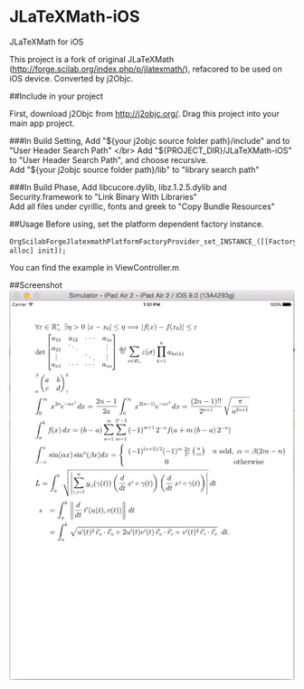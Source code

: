 # JLaTeXMath-iOS
JLaTeXMath for iOS

This project is a fork of original JLaTeXMath (http://forge.scilab.org/index.php/p/jlatexmath/), refacored to be used on iOS device. Converted by j2Objc.

##Include in your project 

First, download j2Objc from http://j2objc.org/. Drag this project into your main app project. </br>

###In Build Setting, 
Add "${your j2objc source folder path}/include" and to "User Header Search Path" </br>
Add "${PROJECT_DIR}/JLaTeXMath-iOS" to "User Header Search Path", and choose recursive. </br>
Add "${your j2objc source folder path}/lib" to "library search path"</br>

###In Build Phase, 
Add libcucore.dylib, libz.1.2.5.dylib and Security.framework to "Link Binary With Libraries" </br>
Add all files under cyrillic, fonts and greek to "Copy Bundle Resources"

##Usage
Before using, set the platform dependent factory instance. 
```
OrgScilabForgeJlatexmathPlatformFactoryProvider_set_INSTANCE_([[FactoryProvideriOS alloc] init]);
```
You can find the example in ViewController.m 

##Screenshot
![Alt text](/screenshot.png)







